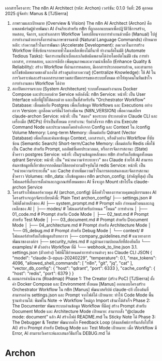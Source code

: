 เอกสารโครงการ: The n8n AI Architect (รหัส: Archon)
เวอร์ชัน: 0.1.0
วันที่: 26 ตุลาคม 2025
ผู้จัดทำ: Manus & [TJSierra]
1. ภาพรวมและเป้าหมาย (Overview & Vision)
The n8n AI Architect (Archon) คือแพลตฟอร์มผู้ช่วยพัฒนา AI อัจฉริยะสำหรับ n8n ที่ถูกออกแบบมาเพื่อปฏิวัติวิธีการสร้าง, ทดสอบ, จัดการ, และทำเอกสาร Workflow โดยเปลี่ยนจากการทำงานด้วยมือ (Manual) ไปสู่การทำงานด้วยการสั่งการผ่านภาษาธรรมชาติ (Natural Language Commands)
เป้าหมายหลัก:
เร่งความเร็วในการพัฒนา (Accelerate Development): ลดเวลาในการสร้าง Workflow ที่ซับซ้อนจากหลายชั่วโมงเหลือเพียงไม่กี่นาที
ทำงานอัตโนมัติ (Automate Tedious Tasks): จัดการงานที่น่าเบื่อและเกิดข้อผิดพลาดได้ง่ายโดยอัตโนมัติ เช่น การทำเอกสาร, การทดสอบ, และการดีบัก
เพิ่มคุณภาพและความน่าเชื่อถือ (Enhance Quality & Reliability): สร้าง Workflow ที่ผ่านการทดสอบ, มีเอกสารประกอบครบถ้วน, และสามารถแก้ไขข้อผิดพลาดของตัวเองได้
สร้างศูนย์กลางความรู้ (Centralize Knowledge): ใช้ AI ในการวิเคราะห์และสร้างเอกสารภาพรวมสถาปัตยกรรมของระบบทั้งหมด ทำให้ทุกคนในทีมเข้าใจการทำงานของ Workflow ได้ง่าย
2. สถาปัตยกรรมระบบ (System Architecture)
ระบบทั้งหมดทำงานบน Docker Compose และประกอบด้วย Service หลักดังนี้:
n8n Service:
หน้าที่: เป็น User Interface หลักที่ผู้ใช้โต้ตอบด้วย และเป็นที่สำหรับรัน "Orchestrator Workflow"
Database: เชื่อมต่อกับ Postgres เพื่อเก็บข้อมูล Workflows และ Executions อย่างถาวร
Version: ถูกล็อคเวอร์ชันไว้อย่างชัดเจน (N8N_VERSION) เพื่อความเสถียร
claude-archon Service:
หน้าที่: เป็น "สมอง" ของระบบ ประกอบด้วย Claude CLI และเครื่องมือ (MCPs) ที่จำเป็นทั้งหมด
การทำงาน: รับคำสั่งจาก n8n ผ่าน Execute Command Node และประมวลผลโดยอ้างอิงจาก Config และ Context ใน /config Volume
Memory:
Long-term Memory: เชื่อมต่อกับ Qdrant (Vector Database) เพื่อเก็บและค้นหาข้อมูล Context, เอกสารเก่า, หรือตัวอย่าง Workflow ที่ซับซ้อน (Semantic Search)
Short-term/Cache Memory: เชื่อมต่อกับ Redis เพื่อใช้เป็น Cache สำหรับ Prompt, ผลลัพธ์ที่เคยประมวลผล, หรือการจัดการสถานะ (State) ชั่วคราว
postgres Service:
หน้าที่: เป็นฐานข้อมูลหลักของ n8n สำหรับเก็บข้อมูลทั้งหมด
qdrant Service:
หน้าที่: เป็น "หน่วยความจำระยะยาว" ของ Claude ช่วยให้ AI สามารถค้นหาข้อมูลที่เกี่ยวข้องจากอดีตมาใช้ตอบคำถามปัจจุบันได้
redis Service:
หน้าที่: เป็น "หน่วยความจำระยะสั้น" และ Cache ช่วยเพิ่มความเร็วในการตอบสนองและจัดการสถานะชั่วคราว
Volumes:
n8n_data: เก็บข้อมูลของ n8n
archon_config: (สำคัญที่สุด) เป็นโฟลเดอร์ที่เก็บการตั้งค่าและกฎเกณฑ์ทั้งหมดของ AI ซึ่งจะถูก Mount เข้าไปใน claude-archon Service
3. โครงสร้างโฟลเดอร์ควบคุม AI (archon_config)
นี่คือหัวใจของการควบคุมพฤติกรรมของ AI โครงสร้างจะถูกจัดระเบียบดังนี้:
Plain Text
archon_config/
├── settings.json               # ไฟล์ตั้งค่าหลักของ AI
├── system_prompt.md            # Prompt หลัก กำหนดตัวตนและกฎเหล็กของ AI
│
├── modes/                      # โฟลเดอร์สำหรับกำหนด "โหมด" การทำงาน
│   ├── 01_code.md              # Prompt สำหรับ Code Mode
│   ├── 02_test.md              # Prompt สำหรับ Test Mode
│   ├── 03_document.md          # Prompt สำหรับ Document Mode
│   ├── 04_architecture.md      # Prompt สำหรับ Architecture Mode
│   └── 05_debug.md             # Prompt สำหรับ Debug Mode
│
└── context/                    # โฟลเดอร์สำหรับเก็บข้อมูลบริบทถาวร
    ├── company_guidelines.md   # แนวทางการพัฒนาขององค์กร
    ├── security_rules.md       # กฎด้านความปลอดภัยที่ต้องยึดถือ
    └── examples/               # ตัวอย่าง Workflow ที่ดี
        └── webhook_to_line.json
3.1. settings.json (ตัวอย่าง)
ไฟล์นี้ใช้กำหนดค่าการทำงานต่างๆ ของ Claude CLI
JSON
{
  "model": "claude-3-opus-20240229",
  "temperature": 0.1,
  "max_tokens": 4096,
  "allowed_shell_commands": [
    "n8n",
    "git",
    "jq",
    "cat"
  ],
  "vector_db_config": {
    "host": "qdrant",
    "port": 6333
  },
  "cache_config": {
    "host": "redis",
    "port": 6379
  }
}
4. แผนการดำเนินงาน (Roadmap)
Phase 1: The Creator (สร้าง PoC)
[TJSierra] ตั้งค่า Docker Compose และ Environment ทั้งหมด
[Manus] ออกแบบโครงสร้าง Orchestrator Workflow ใน n8n
[Manus] พัฒนาสคริปต์ claude-cli เบื้องต้นที่สามารถอ่าน settings.json และ Prompt จากไฟล์ได้
เป้าหมาย: ทำให้ Code Mode พื้นฐานทำงานได้: พิมพ์ใน Note -> Workflow ใหม่ถูก Import เข้ามาได้สำเร็จ
Phase 2: The Documenter
พัฒนาระบบอ่านข้อมูล Workflow ที่มีอยู่
สร้าง Prompt สำหรับ Document Mode และ Architecture Mode
เป้าหมาย: สามารถสั่ง "@claude mode: document" แล้ว AI สร้างไฟล์ README.md ใน Sticky Note ได้
Phase 3: The Debugger & Tester
พัฒนากลไก Feedback Loop (ส่งผลลัพธ์การรันกลับไปให้ AI)
สร้าง Prompt สำหรับ Debug Mode และ Test Mode
เป้าหมาย: เมื่อ Workflow มี Error, AI สามารถวิเคราะห์และเสนอวิธีแก้ใน DEBUG.md ได้
# Archon
